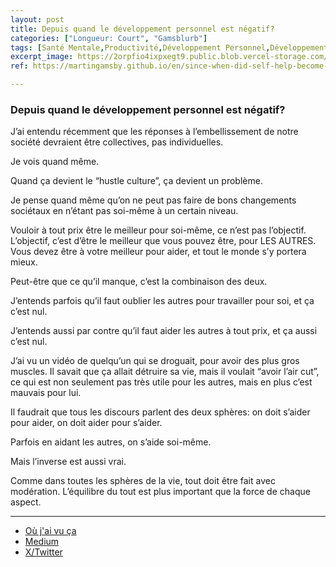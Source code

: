 ```yaml
---
layout: post
title: Depuis quand le développement personnel est négatif?
categories: ["Longueur: Court", "Gamsblurb"]
tags: [Santé Mentale,Productivité,Développement Personnel,Développement Collectif,Communauté,Entraide,Gamsblurb]
excerpt_image: https://2orpfio4ixpxegt9.public.blob.vercel-storage.com/blogPost/cm0r3zipv016eml0cl0mbyfhj/preview-image-kWI9H9m8mU0aBKbkuQSAh4mIvs2zuv.jpg
ref: https://martingamsby.github.io/en/since-when-did-self-help-become-negative

---
```


### **Depuis quand le développement personnel est négatif?**

J’ai entendu récemment que les réponses à l’embellissement de notre société devraient être collectives, pas individuelles.

Je vois quand même.

Quand ça devient le “hustle culture”, ça devient un problème.

Je pense quand même qu’on ne peut pas faire de bons changements sociétaux en n’étant pas soi-même à un certain niveau.

Vouloir à tout prix être le meilleur pour soi-même, ce n’est pas l’objectif. L’objectif, c’est d’être le meilleur que vous pouvez être, pour LES AUTRES. Vous devez être à votre meilleur pour aider, et tout le monde s’y portera mieux.

Peut-être que ce qu’il manque, c’est la combinaison des deux.

J’entends parfois qu’il faut oublier les autres pour travailler pour soi, et ça c’est nul.

J’entends aussi par contre qu’il faut aider les autres à tout prix, et ça aussi c’est nul.

J’ai vu un vidéo de quelqu’un qui se droguait, pour avoir des plus gros muscles. Il savait que ça allait détruire sa vie, mais il voulait “avoir l’air cut”, ce qui est non seulement pas très utile pour les autres, mais en plus c’est mauvais pour lui.

Il faudrait que tous les discours parlent des deux sphères: on doit s’aider pour aider, on doit aider pour s’aider.

Parfois en aidant les autres, on s’aide soi-même.

Mais l’inverse est aussi vrai.

Comme dans toutes les sphères de la vie, tout doit être fait avec modération. L’équilibre du tout est plus important que la force de chaque aspect.

---

- [Où j'ai vu ça](https://www.youtube.com/shorts/hULdTrRd7N4)
- [Medium](https://medium.com/@martin.gamsby/depuis-quand-le-d%C3%A9veloppement-personnel-est-n%C3%A9gatif-d22a42f7763b)
- [X/Twitter](https://x.com/MartinGamsby/status/1832138528685191562)

